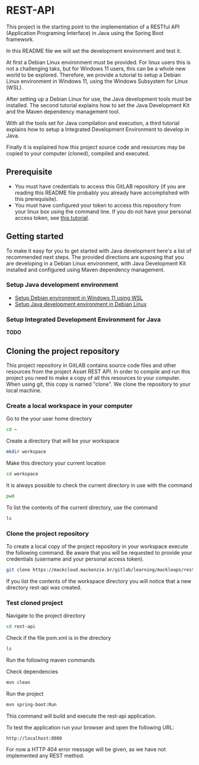 # REST-API

This project is the starting point to the implementation of a RESTful API (Application Programing Interface) in Java using the Spring Boot framework.

In this README file we will set the development environment and test it.

At first a Debian Linux environment must be provided. For linux users this is not a challenging taks, but for Windows 11 users, this can be a whole new world to be explored. Therefore, we provide a tutorial to setup a Debian Linux environment in Windows 11, using the Windows Subsystem for Linux (WSL).

After setting up a Debian Linux for use, the Java development tools must be installed. The second tutorial explains how to set the Java Development Kit and the Maven dependency management tool.

With all the tools set for Java compilation and execution, a third tutorial explains how to setup a Integrated Development Environment to develop in Java.

Finally it is explained how this project source code and resources may be copied to your computer (cloned), compiled and executed.

## Prerequisite

- You must have credentials to access this GitLAB repository (if you are reading this README file probably you already have accomplished with this prerequisite).
- You must have configured your token to access this repository from your linux box using the command line. If you do not have your personal access token, see [this tutorial](https://mackcloud.mackenzie.br/gitlab/tutorial/tutorials/-/blob/main/gitlab/AccessTokenGitLab.md?ref_type=heads).



## Getting started

To make it easy for you to get started with Java development here's a list of recommended next steps.
The provided directions are suposing that you are developing in a Debian Linux environment, with Java Development Kit installed and configured using Maven dependency management.

### Setup Java development environment

- [Setup Debian environment in Windows 11 using WSL](https://mackcloud.mackenzie.br/gitlab/tutorial/tutorials/-/blob/main/UsingDebianLinuxOnWindows.md?ref_type=heads)
- [Setup Java development environment in Debian Linux](https://mackcloud.mackenzie.br/gitlab/tutorial/tutorials/-/blob/main/SettingUpDebianBoxForJavaDevelopment.md?ref_type=heads)


### Setup Integrated Development Environment for Java

**TODO**


## Cloning the project repository

This project repository in GitLAB contains source code files and other resources from the project Asset REST API. In order to compile and run this project you need to make a copy of all this resources to your computer. When using git, this copy is named "clone". We clone the repository to your local machine.

### Create a local workspace in your computer

Go to the your user home directory

```bash
cd ~
```

Create a directory that will be your workspace

```bash
mkdir workspace
```

Make this directory your current location

```bash
cd workspace
```
It is always possible to check the current directory in use with the command

```bash
pwd
```

To list the contents of the current directory, use the command

```bash
ls
```

### Clone the project repository

To create a local copy of the project repository in your workspace execute the following command. Be aware that you will be requested to provide your credentials (username and your personal access token).

```bash
git clone https://mackcloud.mackenzie.br/gitlab/learning/mackleaps/rest-api.git
```

If you list the contents of the workspace directory you will notice that a new directory rest-api was created.

### Test cloned project

Navigate to the project directory

```bash
cd rest-api
```

Check if the file pom.xml is in the directory

```bash
ls
```

Run the following maven commands

Check dependencies

```bash
mvn clean
```

Run the project

```bash
mvn spring-boot:Run
```

This command will build and execute the rest-api application.

To test the application run your browser and open the following URL:

```bash
http://localhost:8080
```

For now a HTTP 404 error message will be given, as we have not implemented any REST method.
